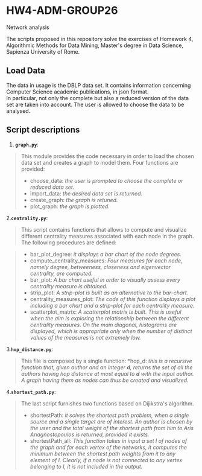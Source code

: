 # HW4-ADM-GROUP26
Network analysis

The scripts proposed in this repository solve the exercises of Homework 4, Algorithmic Methods for Data Mining, Master's degree in Data Science, Sapienza University of Rome. 

## Load Data

The data in usage is the DBLP data set. It contains information concerning Computer Science academic publications, in json format.  
In particular, not only the complete but also a reduced version of the data set are taken into account. 
The user is allowed to choose the data to be analysed. 

## Script descriptions

1. __`graph.py`__:
> This module provides the code necessary in order to load the chosen data set and creates a graph to model them. 
>	Four functions are provided:
>  * choose_data: *the user is prompted to choose the complete or reduced data set.*
>  * import_data: *the desired data set is returned.*
>  * create_graph: *the graph is retuned.*
>  * plot_graph: *the graph is plotted.*

2.__`centrality.py`__:
> This script contains functions that allows to compute and visualize different centrality measures associated with each node in the 
> graph. The following procedures are defined:

>* bar_plot_degree: *it displays a bar chart of the node degrees.*
>* compute_centrality_measures: *Four measures for each node, namely degree, betweeness, closeness and eigenvector centrality, are computed.*
> * bar_plot: *A bar chart useful in order to visually assess every centrality measure is obtained.*
> * strip_plot: *A strip-plot is built as an alternative to the bar-chart.* 
> * centrality_measures_plot: *The code of this function displays a plot including a bar chart and a strip-plot for each centrality measure.*
> * scatterplot_matrix: *A scatterplot matrix is built. This is useful when the aim is exploring the relationship between the different centrality measures. On the main diagonal, histograms are displayed, which is appropriate only when the number of distinct values of the measures is not extremely low.*

3.__`hop_distance.py`__:
> This file is composed by a single function: 
> *hop_d: *this is a recursive function that, given author and an integer **_d_**, returns the set of all the authors having hop distance at most equal to **_d_** with the input author. A graph having them as nodes can thus be created and visualized.*

4.__`shortest_path.py`__:
> The last script furnishes two functions based on Dijikstra's algorithm.
> * shortestPath: *it solves the shortest path problem, when a single source and a single target are of interest. An author is chosen by the user and the total weight of the shortest path from him to Aris Anagnostopoulos is returned, provided it exists.* 
> * shortestPath_all: *This function takes in input a set I of nodes of the graph and for each vertex of the networks, it computes the minimum between the shortest path weights from it to any element of I. Clearly, if a node is not connected to any vertex belonging to I, it is not included in the output.*

